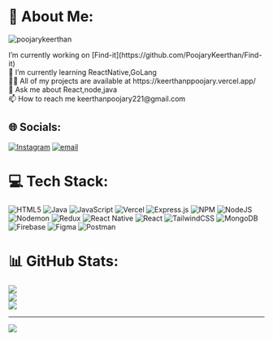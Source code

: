 # 💫 About Me:
<p align="left"> <img src="https://komarev.com/ghpvc/?username=poojarykeerthan&label=Profile%20views&color=0e75b6&style=flat" alt="poojarykeerthan" /> </p>
I’m currently working on [Find-it](https://github.com/PoojaryKeerthan/Find-it)
<br>🌱 I’m currently learning ReactNative,GoLang<br>👨‍💻 All of my projects are available at https://keerthanppoojary.vercel.app/<br>💬 Ask me about React,node,java<br>📫 How to reach me keerthanpoojary221@gmail.com


## 🌐 Socials:
[![Instagram](https://img.shields.io/badge/Instagram-%23E4405F.svg?logo=Instagram&logoColor=white)](https://instagram.com/keerthan.__poojary) [![email](https://img.shields.io/badge/Email-D14836?logo=gmail&logoColor=white)](mailto:keerthanpoojary221@gmail.com) 

# 💻 Tech Stack:
![HTML5](https://img.shields.io/badge/html5-%23E34F26.svg?style=for-the-badge&logo=html5&logoColor=white) ![Java](https://img.shields.io/badge/java-%23ED8B00.svg?style=for-the-badge&logo=openjdk&logoColor=white) ![JavaScript](https://img.shields.io/badge/javascript-%23323330.svg?style=for-the-badge&logo=javascript&logoColor=%23F7DF1E) ![Vercel](https://img.shields.io/badge/vercel-%23000000.svg?style=for-the-badge&logo=vercel&logoColor=white) ![Express.js](https://img.shields.io/badge/express.js-%23404d59.svg?style=for-the-badge&logo=express&logoColor=%2361DAFB) ![NPM](https://img.shields.io/badge/NPM-%23CB3837.svg?style=for-the-badge&logo=npm&logoColor=white) ![NodeJS](https://img.shields.io/badge/node.js-6DA55F?style=for-the-badge&logo=node.js&logoColor=white) ![Nodemon](https://img.shields.io/badge/NODEMON-%23323330.svg?style=for-the-badge&logo=nodemon&logoColor=%BBDEAD) ![Redux](https://img.shields.io/badge/redux-%23593d88.svg?style=for-the-badge&logo=redux&logoColor=white) ![React Native](https://img.shields.io/badge/react_native-%2320232a.svg?style=for-the-badge&logo=react&logoColor=%2361DAFB) ![React](https://img.shields.io/badge/react-%2320232a.svg?style=for-the-badge&logo=react&logoColor=%2361DAFB) ![TailwindCSS](https://img.shields.io/badge/tailwindcss-%2338B2AC.svg?style=for-the-badge&logo=tailwind-css&logoColor=white) ![MongoDB](https://img.shields.io/badge/MongoDB-%234ea94b.svg?style=for-the-badge&logo=mongodb&logoColor=white) ![Firebase](https://img.shields.io/badge/firebase-a08021?style=for-the-badge&logo=firebase&logoColor=ffcd34) ![Figma](https://img.shields.io/badge/figma-%23F24E1E.svg?style=for-the-badge&logo=figma&logoColor=white) ![Postman](https://img.shields.io/badge/Postman-FF6C37?style=for-the-badge&logo=postman&logoColor=white)
# 📊 GitHub Stats:
![](https://github-readme-stats.vercel.app/api?username=PoojaryKeerthan&theme=github_dark&hide_border=true&include_all_commits=false&count_private=true)<br/>
![](https://nirzak-streak-stats.vercel.app/?user=PoojaryKeerthan&theme=github_dark&hide_border=true)<br/>
![](https://github-readme-stats.vercel.app/api/top-langs/?username=PoojaryKeerthan&theme=github_dark&hide_border=true&include_all_commits=false&count_private=true&layout=compact)

---
[![](https://visitcount.itsvg.in/api?id=PoojaryKeerthan&icon=0&color=0)](https://visitcount.itsvg.in)

<!-- Proudly created with GPRM ( https://gprm.itsvg.in ) -->
